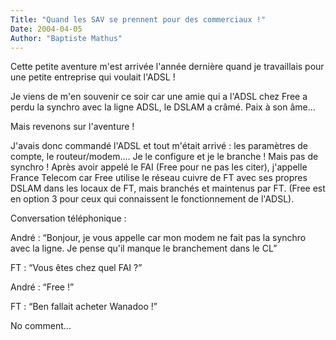 ```yaml
---
Title: "Quand les SAV se prennent pour des commerciaux !"
Date: 2004-04-05
Author: "Baptiste Mathus"
---
```




Cette petite aventure m'est arrivée l'année dernière quand je
travaillais pour une petite entreprise qui voulait l'ADSL !

Je viens de m'en souvenir ce soir car une amie qui a l'ADSL chez Free a
perdu la synchro avec la ligne ADSL, le DSLAM a crâmé. Paix à son âme...

Mais revenons sur l'aventure !

J'avais donc commandé l'ADSL et tout m'était arrivé : les paramètres de
compte, le routeur/modem.... Je le configure et je le branche ! Mais pas
de synchro ! Après avoir appelé le FAI (Free pour ne pas les citer),
j'appelle France Telecom car Free utilise le réseau cuivre de FT avec
ses propres DSLAM dans les locaux de FT, mais branchés et maintenus par
FT. (Free est en option 3 pour ceux qui connaissent le fonctionnement de
l'ADSL).

Conversation téléphonique :

André : “Bonjour, je vous appelle car mon modem ne fait pas la synchro
avec la ligne. Je pense qu'il manque le branchement dans le CL”

FT : “Vous êtes chez quel FAI ?”

André : “Free !”

FT : “Ben fallait acheter Wanadoo !”

No comment...

